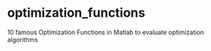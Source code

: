 # optimization_functions
10 famous Optimization Functions in Matlab to evaluate optimization algorithms
